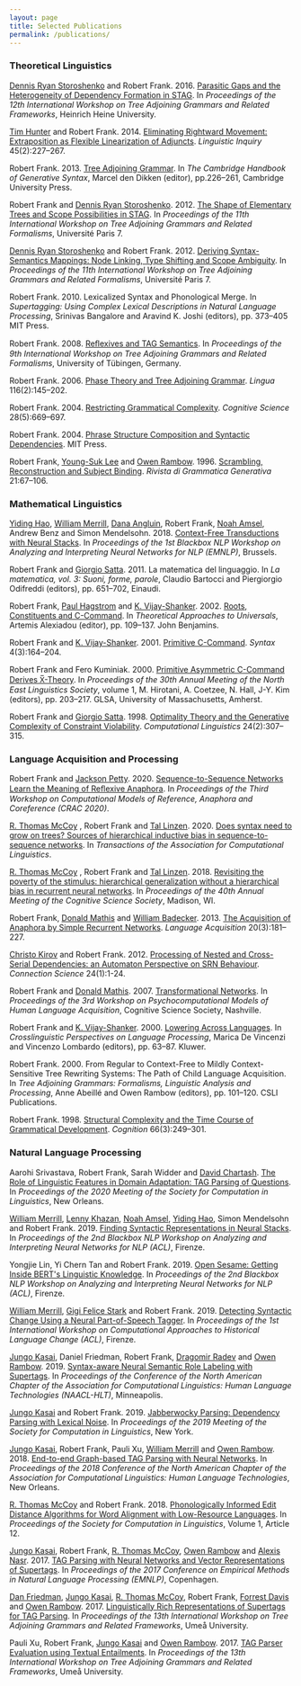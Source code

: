 ```yaml
---
layout: page
title: Selected Publications
permalink: /publications/
---
```


### Theoretical Linguistics

[Dennis Ryan Storoshenko](http://people.ucalgary.ca/~dstorosh/) and Robert Frank. 2016. [Parasitic Gaps and the Heterogeneity of Dependency Formation in STAG](http://www.aclweb.org/anthology/W16-3312). In *Proceedings of the 12th International Workshop on Tree Adjoining Grammars and Related Frameworks*, Heinrich Heine University.

[Tim Hunter](http://linguistics.ucla.edu/people/hunter/) and Robert Frank. 2014. [Eliminating Rightward Movement: Extraposition as Flexible Linearization of Adjuncts](https://www.mitpressjournals.org/doi/abs/10.1162/LING_a_00154). *Linguistic Inquiry* 45(2):227–267.

Robert Frank. 2013. [Tree Adjoining Grammar](https://www.cambridge.org/core/books/cambridge-handbook-of-generative-syntax/treeadjoining-grammar/0B7BFCCC1EC31D5CD7025EF5698A7F5C). In *The Cambridge Handbook of Generative Syntax*, Marcel den Dikken (editor), pp.226–261, Cambridge University Press.

Robert Frank and [Dennis Ryan Storoshenko](http://people.ucalgary.ca/~dstorosh/). 2012. [The Shape of Elementary Trees and Scope Possibilities in STAG](http://www.aclweb.org/anthology/W12-4627). In *Proceedings of the 11th International Workshop on Tree Adjoining Grammars and Related Formalisms*, Université Paris 7.

[Dennis Ryan Storoshenko](http://people.ucalgary.ca/~dstorosh/) and Robert Frank. 2012. [Deriving Syntax-Semantics Mappings: Node Linking, Type Shifting and Scope Ambiguity](http://www.aclweb.org/anthology/W12-4602). In *Proceedings of the 11th International Workshop on Tree Adjoining Grammars and Related Formalisms*, Université Paris 7.

Robert Frank. 2010. Lexicalized Syntax and Phonological Merge. In *Supertagging: Using Complex Lexical Descriptions in Natural Language Processing*, Srinivas Bangalore and Aravind K. Joshi (editors), pp. 373–405 MIT Press.

Robert Frank. 2008. [Reﬂexives and TAG Semantics](http://www.aclweb.org/anthology/W08-2313). In *Proceedings of the 9th International Workshop on Tree Adjoining Grammars and Related Formalisms*, University of Tübingen, Germany.

Robert Frank. 2006. [Phase Theory and Tree Adjoining Grammar](https://www.sciencedirect.com/science/article/pii/S0024384105000380). *Lingua* 116(2):145–202.

Robert Frank. 2004. [Restricting Grammatical Complexity](https://onlinelibrary.wiley.com/doi/full/10.1207/s15516709cog2805_3). *Cognitive Science* 28(5):669–697.

Robert Frank. 2004. [Phrase Structure Composition and Syntactic Dependencies](https://mitpress.mit.edu/books/phrase-structure-composition-and-syntactic-dependencies). MIT Press.

Robert Frank, [Young-Suk Lee](https://researcher.watson.ibm.com/researcher/view.php?person=us-ysuklee) and [Owen Rambow](https://www.elementalcognition.com/team/). 1996. [Scrambling, Reconstruction and Subject Binding](http://arcaold.unive.it/bitstream/10278/2220/1/3_frank-lee-rambow.pdf). *Rivista di Grammatica Generativa* 21:67–106.

### Mathematical Linguistics

[Yiding Hao](ttps://www.notaphonologist.com),  [William Merrill](https://viking-sudo-rm.github.io), [Dana Angluin](https://cpsc.yale.edu/people/dana-angluin), Robert Frank, [Noah Amsel](https://www.linkedin.com/in/noah-amsel/), Andrew Benz and Simon Mendelsohn. 2018. [Context-Free Transductions with Neural Stacks](https://arxiv.org/pdf/1809.02836.pdf). In *Proceedings of the 1st Blackbox NLP Workshop on Analyzing and Interpreting Neural Networks for NLP (EMNLP)*, Brussels.

Robert Frank and [Giorgio Satta](http://www.dei.unipd.it/~satta/). 2011. La matematica del linguaggio. In *La matematica, vol. 3: Suoni, forme, parole*, Claudio Bartocci and Piergiorgio Odifreddi (editors), pp. 651–702, Einaudi.

Robert Frank, [Paul Hagstrom](http://www.bu.edu/linguistics/UG/hagstrom/) and [K. Vijay-Shanker](https://www.eecis.udel.edu/~vijay/). 2002. [Roots, Constituents and C-Command](https://www.bu.edu/linguistics/UG/hagstrom/papers/RCC-final.pdf). In *Theoretical Approaches to Universals*, Artemis Alexiadou (editor), pp. 109–137. John Benjamins.

Robert Frank and  [K. Vijay-Shanker](https://www.eecis.udel.edu/~vijay/). 2001. [Primitive C-Command](https://onlinelibrary.wiley.com/doi/abs/10.1111/1467-9612.00043). *Syntax* 4(3):164–204.

Robert Frank and Fero Kuminiak. 2000. [Primitive Asymmetric C-Command Derives X̅-Theory](https://pdfs.semanticscholar.org/809f/30aa822e8a2c1901f430148c98f4cd8a391b.pdf). In *Proceedings of the 30th Annual Meeting of the North East Linguistics Society*, volume 1, M. Hirotani, A. Coetzee, N. Hall, J-Y. Kim (editors), pp. 203–217. GLSA, University of Massachusetts, Amherst.

Robert Frank and [Giorgio Satta](http://www.dei.unipd.it/~satta/). 1998. [Optimality Theory and the Generative Complexity of Constraint Violability](http://www.aclweb.org/anthology/J98-2006). *Computational Linguistics* 24(2):307–315.

### Language Acquisition and Processing

Robert Frank and [Jackson Petty](https://jacksonpetty.org). 2020. [Sequence-to-Sequence Networks Learn the Meaning of Reﬂexive Anaphora](hhttps://arxiv.org/abs/2011.00682). In *Proceedings of the Third Workshop on Computational Models of Reference, Anaphora and Coreference (CRAC 2020)*.

[R. Thomas McCoy](https://tommccoy1.github.io) , Robert Frank and [Tal Linzen](http://tallinzen.net). 2020. [Does syntax need to grow on trees? Sources of hierarchical inductive bias in sequence-to-sequence networks](https://doi.org/10.1162/tacl_a_00304). In *Transactions of the Association for Computational Linguistics*.

[R. Thomas McCoy](https://tommccoy1.github.io) , Robert Frank and [Tal Linzen](http://tallinzen.net). 2018. [Revisiting the poverty of the stimulus: hierarchical generalization without a hierarchical bias in recurrent neural networks](https://arxiv.org/abs/1802.09091). In *Proceedings of the 40th Annual Meeting of the Cognitive Science Society*, Madison, WI.

Robert Frank, [Donald Mathis](https://www.linkedin.com/in/don-mathis-06427b55/) and [William Badecker]((https://nsf.gov/staff/staff_bio.jsp?lan=wbadecke&org=NSF&from_org=EF)). 2013. [The Acquisition of Anaphora by Simple Recurrent Networks](https://www.tandfonline.com/doi/abs/10.1080/10489223.2013.796950?journalCode=hlac20). *Language Acquisition* 20(3):181–227.

[Christo Kirov](https://www.clsp.jhu.edu/people/postdocs/) and Robert Frank. 2012. [Processing of Nested and Cross-Serial Dependencies: an Automaton Perspective on SRN Behaviour](https://www.tandfonline.com/doi/abs/10.1080/09540091.2011.641939?journalCode=ccos20). *Connection Science* 24(1):1-24.

Robert Frank and [Donald Mathis](https://www.linkedin.com/in/don-mathis-06427b55/). 2007. [Transformational Networks](http://www.colag.cs.hunter.cuny.edu/psychocomp/2007/PsychoCompLA-2007-proceedings.pdf). In *Proceedings of the 3rd Workshop on Psychocomputational Models of Human Language Acquisition*, Cognitive Science Society, Nashville.

Robert Frank and [K. Vijay-Shanker](https://www.eecis.udel.edu/~vijay/). 2000. [Lowering Across Languages](https://link.springer.com/chapter/10.1007/978-94-011-3949-6_3). In *Crosslinguistic Perspectives on Language Processing*, Marica De Vincenzi and Vincenzo Lombardo (editors), pp. 63–87. Kluwer.

Robert Frank. 2000. From Regular to Context-Free to Mildly Context-Sensitive Tree Rewriting Systems: The Path of Child Language Acquisition. In *Tree Adjoining Grammars: Formalisms, Linguistic Analysis and Processing*, Anne Abeillé and Owen Rambow (editors), pp. 101–120. CSLI Publications.

Robert Frank. 1998. [Structural Complexity and the Time Course of Grammatical Development](https://www.sciencedirect.com/science/article/pii/S0010027798000249). *Cognition* 66(3):249–301.

### Natural Language Processing

Aarohi Srivastava, Robert Frank, Sarah Widder and [David Chartash](https://medicine.yale.edu/profile/david_chartash/). [The Role of Linguistic Features in Domain Adaptation: TAG Parsing of Questions](https://scholarworks.umass.edu/scil/vol3/iss1/41). In *Proceedings of the 2020 Meeting of the Society for Computation in Linguistics*, New Orleans.

[William Merrill](https://viking-sudo-rm.github.io), [Lenny Khazan](https://lenny.io), [Noah Amsel](https://www.linkedin.com/in/noah-amsel/),  [Yiding Hao](https://www.notaphonologist.com),   Simon Mendelsohn and Robert Frank. 2019. [Finding Syntactic Representations in Neural Stacks](https://arxiv.org/abs/1906.01594). In *Proceedings of the 2nd Blackbox NLP Workshop on Analyzing and Interpreting Neural Networks for NLP (ACL)*, Firenze.

Yongjie Lin, Yi Chern Tan and Robert Frank. 2019. [Open Sesame: Getting Inside BERT's Linguistic Knowledge](https://arxiv.org/abs/1906.01698). In *Proceedings of the 2nd Blackbox NLP Workshop on Analyzing and Interpreting Neural Networks for NLP (ACL)*, Firenze.

[William Merrill](https://viking-sudo-rm.github.io), [Gigi Felice Stark](https://www.linkedin.com/in/gigi-stark-15a6b97a/) and Robert Frank. 2019. [Detecting Syntactic Change Using a Neural Part-of-Speech Tagger](http://clay.yale.edu/papers/Diachronic_POS_Tagger.pdf). In *Proceedings of the  1st International Workshop on Computational Approaches to Historical Language Change (ACL)*, Firenze.

[Jungo Kasai](https://homes.cs.washington.edu/~jkasai/), Daniel Friedman, Robert Frank, [Dragomir Radev](http://www.cs.yale.edu/homes/radev/) and [Owen Rambow](https://www.elementalcognition.com/team/). 2019. [Syntax-aware Neural Semantic Role Labeling with Supertags](https://arxiv.org/abs/1903.05260). In *Proceedings of the Conference of the North American Chapter of the Association for Computational Linguistics: Human Language Technologies (NAACL-HLT)*, Minneapolis.

[Jungo Kasai](https://homes.cs.washington.edu/~jkasai/) and Robert Frank. 2019. [Jabberwocky Parsing: Dependency Parsing with Lexical Noise](https://homes.cs.washington.edu/~jkasai/papers/scil2019_final.pdf). In *Proceedings of the 2019 Meeting of the Society for Computation in Linguistics*, New York.

[Jungo Kasai](https://homes.cs.washington.edu/~jkasai/), Robert Frank, Pauli Xu, [William Merrill](https://viking-sudo-rm.github.io) and [Owen Rambow](https://www.elementalcognition.com/team/). 2018. [End-to-end Graph-based TAG Parsing with Neural Networks](http://aclweb.org/anthology/N18-1107). In *Proceedings of the 2018 Conference of the North American Chapter of the Association for Computational Linguistics: Human Language Technologies*, New Orleans.

[R. Thomas McCoy](https://tommccoy1.github.io) and Robert Frank. 2018. [Phonologically Informed Edit Distance Algorithms for Word Alignment with Low-Resource Languages](http://aclweb.org/anthology/W18-0311). In *Proceedings of the Society for Computation in Linguistics*, Volume 1, Article 12.

[Jungo Kasai](https://homes.cs.washington.edu/~jkasai/), Robert Frank, [R. Thomas McCoy](https://tommccoy1.github.io), [Owen Rambow](https://www.elementalcognition.com/team/) and [Alexis Nasr](http://pageperso.lif.univ-mrs.fr/~alexis.nasr/). 2017. [TAG Parsing with Neural Networks and Vector Representations of Supertags](https://www.aclweb.org/anthology/D17-1180). In *Proceedings of the 2017 Conference on Empirical Methods in Natural Language Processing (EMNLP)*, Copenhagen.

[Dan Friedman](https://www.linkedin.com/in/dan-friedman-4464669a/), [Jungo Kasai](https://homes.cs.washington.edu/~jkasai/), [R. Thomas McCoy](https://tommccoy1.github.io), Robert Frank, [Forrest Davis](https://github.com/forrestdavis) and [Owen Rambow](https://www.elementalcognition.com/team/). 2017. [Linguistically Rich Representations of Supertags for TAG Parsing](http://www.aclweb.org/anthology/W17-6213). In *Proceedings of the 13th International Workshop on Tree Adjoining Grammars and Related Frameworks*, Umeå University.

Pauli Xu, Robert Frank, [Jungo Kasai](https://homes.cs.washington.edu/~jkasai/) and [Owen Rambow](https://www.elementalcognition.com/team/). 2017. [TAG Parser Evaluation using Textual Entailments](http://www.aclweb.org/anthology/W17-6214). In *Proceedings of the 13th International Workshop on Tree Adjoining Grammars and Related Frameworks*, Umeå University.
